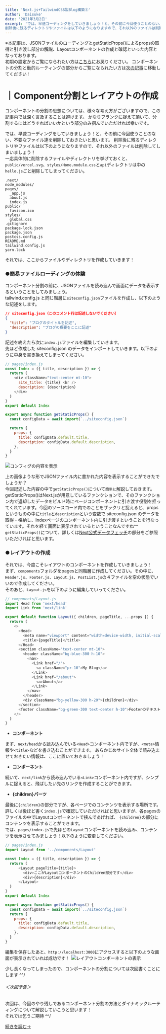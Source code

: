 ```yaml
---
title: 'Next.js+TailwindCSS製Blog構築③'
author: 'Daisuke'
date: '2021年3月2日'
excerpt: 'では、早速コーディングをしていきましょう！と、その前に今回使うことのない、不要なファイル達を削除しておきたいと思います。
削除後に残るディレクトリやファイルは以下のようになりますので、それ以外のファイルは削除し...'
---
```


※本記事は、JSONファイルのローディングとgetStaticProps()によるpropsの取得と引き渡し部分の解説、Layoutコンポーネントの作成と確認といった内容となっております。  
初期の設定からご覧になられたい方は[こちら](/post/next-tailwind02)にお戻りください。
コンポーネントの分割と動的ルーティングの部分からご覧になられたい方は[次の記事](/post/next-tailwind04)に移動してください！

# ｜Component分割とレイアウトの作成
コンポーネントの分割の思想については、様々な考え方がございますので、この記事内では深く言及することは避けます。
かなりフランクに捉えて頂いて、分割するにはどうすればいいかという部分のみ掴んでいただければ幸いです。

では、早速コーディングをしていきましょう！と、その前に今回使うことのない、不要なファイル達を削除しておきたいと思います。
削除後に残るディレクトリやファイルは以下のようになりますので、それ以外のファイルは削除してしまいましょう！  
一応具体的に削除するファイルやディレクトリを挙げておくと、`public/vercel.svg`、`styles/Home.module.css`と`api`ディレクトリは中の`hello.js`ごと削除してしまってください。
```
.next/
node_modules/
pages/
  _app.js
  about.js
  index.js
public/
  favicon.ico
styles/
  global.css
.gitignore
package-lock.json
package.json
postcss.config.js
README.md
tailwind.config.js
yarn.lock
```
それでは、ここからファイルやディレクトリを作成していきます！

### ●簡易ファイルローディングの体験
コンポーネント分割の前に、JSONファイルを読み込んで画面にデータを表示するということをしてみましょう。  
tailwind.config.js と同じ階層に`siteconfig.json`ファイルを作成し、以下のような記述をします。
```json
// siteconfig.json（このコメント行は記述しないでください）
{
  "title": "ブログのタイトルを記述",
  "description": "ブログの概要をここに記述"
}
```
記述を終えたら次に`index.js`ファイルを編集していきます。  
先ほど作成した siteconfig.json のデータをインポートしていきます。以下のように中身を書き換えてしまってください。
```javascript
// pages/index.js
const Index = ({ title, description }) => {
  return (
    <div className="text-center mt-10">
      site_title: {title} <br />
      description: {description}
    </div>
  )
}
export default Index

export async function getStaticProps() {
  const configData = await import(`../siteconfig.json`)

  return {
    props: {
      title: configData.default.title,
      description: configData.default.description,
    },
  }
}
```

![コンフィグの内容を表示](/images/siteconfig.png)

上の画像ような形でJSONファイル内に書かれた内容を表示することができたでしょうか？  
今回記述した内容の中で`getStaticProps()`について`簡単に`解説しておきます。  
getStaticProps()はNext.jsが用意しているファンクションで、そのファンクション内で返却したデータをビルド時にページコンポーネントに引き渡す役割を担ってくれています。今回のソースコード内でのことをザックリと捉えると、props というものの中に`title`と`description`という変数で siteconfig.json のデータを取得・格納し、Indexページのコンポーネント内に引き渡すということを行なっています。それを経て画面に表示されているということなんですね^^  
`getStaticProps()`について、詳しくは[Next公式データフェッチ](https://nextjs.org/docs/basic-features/data-fetching)の部分をご参照いただければと思います。

### ●レイアウトの作成
それでは、今度こそレイアウトのコンポーネントを作成していきましょう！  
まず、`components`フォルダをpagesと同階層に作成してください。その中に、`Header.js`、`Footer.js`、`Layout.js`、`PostList.js`の４ファイルを空の状態でいいので作成してください。  
そのあと、`Layout.js`を以下のように編集していってください。
```javascript
// components/Layout.js
import Head from 'next/head'
import Link from 'next/link'

export default function Layout({ children, pageTitle, ...props }) {
  return (
    <>
      <Head>
        <meta name="viewport" content="width=device-width, initial-scale=1" />
        <title>{pageTitle}</title>
      </Head>
      <section className="text-center mt-10">
        <header className="bg-blue-300 h-10">
          <nav>
            <Link href="/">
              <a className="pr-10">My Blog</a>
            </Link>
            <Link href="/about">
              <a>About</a>
            </Link>
          </nav>
        </header>
        <div className="bg-yellow-300 h-20">{children}</div>
      </section>
      <footer className="bg-green-300 text-center h-10">Footerのテキスト</footer>
    </>
  )
}
```
- __<Head>コンポーネント__

まず、`next/head`から読み込んでいる`<Head>`コンポーネント内ですが、`<meta>`情報や`<title>`などを書き込むことができます。
あらかじめサイト全体で読み込ませておきたい情報は、ここに置いておきましょう！

- __<Link>コンポーネント__

続いて、`next/link`から読み込んでいる`<Link>`コンポーネント内ですが、シンプルに捉えると、飛ばしたい先のリンクを作成することができます。

- __{children}パーツ__

最後に`{children}`の部分ですが、各ページでのコンテンツを表示する場所です。
詳しくは後ほど書く`index.js`で確認していただければと思いますが、各pagesのファイルの中でLayoutコンポーネントで挟んであげれば、
`{children}`の部分にコンテンツを表示することができます。  
では、`pages/index.js`で先ほどの`Layout`コンポーネントを読み込み、コンテンツを表示させてみましょう！以下のように変更してください。

```javascript
// pages/index.js
import Layout from '../components/Layout'

const Index = ({ title, description }) => {
  return (
      <Layout pageTitle={title}>
        <div>ここがLayoutコンポーネントのChildren部分です</div>
        <div>{description}</div>
      </Layout>
  )
}
export default Index

export async function getStaticProps() {
  const configData = await import(`../siteconfig.json`)
  return {
    props: {
      title: configData.default.title,
      description: configData.default.description,
    },
  }
}
```
編集を保存したあと、`http://localhost:3000`にアクセスすると以下のような画面が表示されていれば成功です！
![レイアウトコンポーネントの表示](/images/layout.png)

少し長くなってしまったので、コンポーネントの分割については次回書くことにします ^^/

###### ＜次回予告＞
次回は、今回のやり残しであるコンポーネント分割の方法とダイナミックルーティングについて解説していこうと思います！  
それでは乞うご期待 ^^/

[続きを読む→](/post/next-tailwind04)